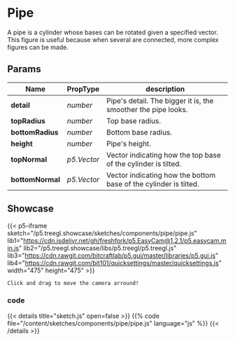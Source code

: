 # Pipe

A pipe is a cylinder whose bases can be rotated given a specified vector. This figure is useful because when several are connected, more complex figures can be made.

## Params 

| Name | PropType | description |
| ----------- | ----------- | ----------- |
| **detail** | *number* | Pipe's detail.  The bigger it is, the smoother the pipe looks. |
| **topRadius** | *number* | Top base radius. |
| **bottomRadius** | *number* | Bottom base radius. |
| **height** | *number* | Pipe's height. |
| **topNormal** | *p5.Vector* | Vector indicating how the top base of the cylinder is tilted. |
| **bottomNormal** | *p5.Vector* | Vector indicating how the bottom base of the cylinder is tilted. |

## Showcase

{{< p5-iframe sketch="/p5.treegl.showcase/sketches/components/pipe/pipe.js" lib1="https://cdn.jsdelivr.net/gh/freshfork/p5.EasyCam@1.2.1/p5.easycam.min.js" lib2="/p5.treegl.showcase/libs/p5.treegl/p5.treegl.js" lib3="https://cdn.rawgit.com/bitcraftlab/p5.gui/master/libraries/p5.gui.js" lib4="https://cdn.rawgit.com/bit101/quicksettings/master/quicksettings.js" width="475" height="475" >}}

`Click and drag to move the camera arround!`

### code 

{{< details title="sketch.js" open=false >}}
{{% code file="/content/sketches/components/pipe/pipe.js" language="js" %}}
{{< /details >}}
